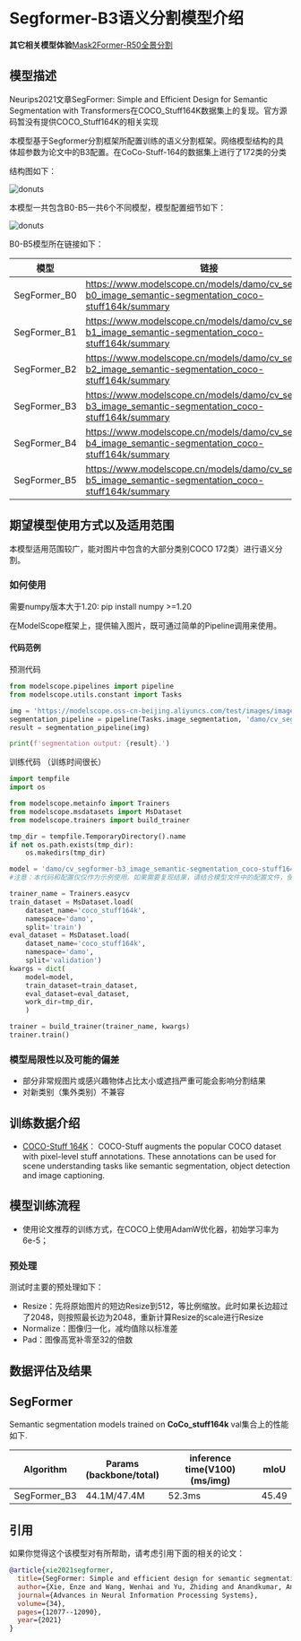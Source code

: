 
# Segformer-B3语义分割模型介绍

**其它相关模型体验**[Mask2Former-R50全景分割](https://www.modelscope.cn/models/damo/cv_r50_panoptic-segmentation_cocopan/summary) 

## 模型描述
Neurips2021文章SegFormer: Simple and Efficient Design for Semantic Segmentation with Transformers在COCO_Stuff164K数据集上的复现。官方源码暂没有提供COCO_Stuff164K的相关实现

本模型基于Segformer分割框架所配置训练的语义分割框架。网络模型结构的具体超参数为论文中的B3配置。在CoCo-Stuff-164的数据集上进行了172类的分类


结构图如下：

<p align="left">
    <img src="description/framework.png" alt="donuts" />
  
本模型一共包含B0-B5一共6个不同模型，模型配置细节如下：

<p align="left">
    <img src="description/details.png" alt="donuts" />

B0-B5模型所在链接如下：

| 模型  |  链接                           | 
| ---------- |  ------------------------ | 
| SegFormer_B0 | https://www.modelscope.cn/models/damo/cv_segformer-b0_image_semantic-segmentation_coco-stuff164k/summary |
| SegFormer_B1 | https://www.modelscope.cn/models/damo/cv_segformer-b1_image_semantic-segmentation_coco-stuff164k/summary |
| SegFormer_B2 | https://www.modelscope.cn/models/damo/cv_segformer-b2_image_semantic-segmentation_coco-stuff164k/summary |
| SegFormer_B3 | https://www.modelscope.cn/models/damo/cv_segformer-b3_image_semantic-segmentation_coco-stuff164k/summary |
| SegFormer_B4 | https://www.modelscope.cn/models/damo/cv_segformer-b4_image_semantic-segmentation_coco-stuff164k/summary |
| SegFormer_B5 | https://www.modelscope.cn/models/damo/cv_segformer-b5_image_semantic-segmentation_coco-stuff164k/summary |


## 期望模型使用方式以及适用范围

本模型适用范围较广，能对图片中包含的大部分类别COCO 172类）进行语义分割。


### 如何使用
需要numpy版本大于1.20:  pip install numpy >=1.20

在ModelScope框架上，提供输入图片，既可通过简单的Pipeline调用来使用。


#### 代码范例

预测代码

```python
from modelscope.pipelines import pipeline
from modelscope.utils.constant import Tasks

img = 'https://modelscope.oss-cn-beijing.aliyuncs.com/test/images/image_semantic_segmentation.jpg'
segmentation_pipeline = pipeline(Tasks.image_segmentation, 'damo/cv_segformer-b3_image_semantic-segmentation_coco-stuff164k')
result = segmentation_pipeline(img)

print(f'segmentation output: {result}.')
```

训练代码 （训练时间很长）
```python
import tempfile
import os

from modelscope.metainfo import Trainers
from modelscope.msdatasets import MsDataset
from modelscope.trainers import build_trainer

tmp_dir = tempfile.TemporaryDirectory().name
if not os.path.exists(tmp_dir):
    os.makedirs(tmp_dir)

model = 'damo/cv_segformer-b3_image_semantic-segmentation_coco-stuff164k'
#注意：本代码和配置仅仅作为示例使用。如果需要复现结果，请结合模型文件中的配置文件，使用8卡并行方式复现

trainer_name = Trainers.easycv
train_dataset = MsDataset.load(
    dataset_name='coco_stuff164k',
    namespace='damo',
    split='train') 
eval_dataset = MsDataset.load(
    dataset_name='coco_stuff164k',
    namespace='damo',
    split='validation') 
kwargs = dict(
    model=model,
    train_dataset=train_dataset,
    eval_dataset=eval_dataset,
    work_dir=tmp_dir,
    )

trainer = build_trainer(trainer_name, kwargs)
trainer.train()
```


### 模型局限性以及可能的偏差

- 部分非常规图片或感兴趣物体占比太小或遮挡严重可能会影响分割结果
- 对新类别（集外类别）不兼容

## 训练数据介绍

- [COCO-Stuff 164K](https://github.com/nightrome/cocostuff)： COCO-Stuff augments the popular COCO dataset with pixel-level stuff annotations. These annotations can be used for scene understanding tasks like semantic segmentation, object detection and image captioning.


## 模型训练流程

- 使用论文推荐的训练方式，在COCO上使用AdamW优化器，初始学习率为6e-5；

### 预处理

测试时主要的预处理如下：
- Resize：先将原始图片的短边Resize到512，等比例缩放。此时如果长边超过了2048，则按照最长边为2048，重新计算Resize的scale进行Resize
- Normalize：图像归一化，减均值除以标准差
- Pad：图像高宽补零至32的倍数

## 数据评估及结果

## SegFormer

Semantic segmentation models trained on **CoCo_stuff164k** val集合上的性能如下.

| Algorithm  |  Params<br/>(backbone/total)                            | inference time(V100)<br/>(ms/img)                    |mIoU |
| ---------- |  ------------------------ | ------------------------------------------------------------ | ------------------------------------------------------------ |
| SegFormer_B3 | 44.1M/47.4M | 52.3ms |  45.49               |


## 引用
如果你觉得这个该模型对有所帮助，请考虑引用下面的相关的论文：

```BibTeX
@article{xie2021segformer,
  title={SegFormer: Simple and efficient design for semantic segmentation with transformers},
  author={Xie, Enze and Wang, Wenhai and Yu, Zhiding and Anandkumar, Anima and Alvarez, Jose M and Luo, Ping},
  journal={Advances in Neural Information Processing Systems},
  volume={34},
  pages={12077--12090},
  year={2021}
}
```


